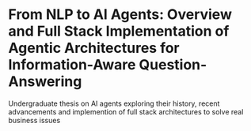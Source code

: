 # From NLP to AI Agents: Overview and Full Stack Implementation of Agentic Architectures for Information-Aware Question-Answering
Undergraduate thesis on AI agents exploring their history, recent advancements and implemention of full stack architectures to solve real business issues
